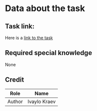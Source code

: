 # Data about the task

## Task link:
Here is a [link to the task](https://arena.olimpiici.com/api/public/problems/1684/pdf)

## Required special knowledge

None

## Credit

| Role   | Name         |
|--------|--------------|
| Author | Ivaylo Kraev |